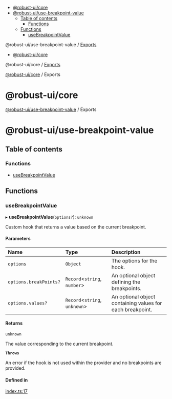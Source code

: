 <!-- START doctoc generated TOC please keep comment here to allow auto update -->
<!-- DON'T EDIT THIS SECTION, INSTEAD RE-RUN doctoc TO UPDATE -->

- [@robust-ui/core](#robust-uicore)
- [@robust-ui/use-breakpoint-value](#robust-uiuse-breakpoint-value)
  - [Table of contents](#table-of-contents)
    - [Functions](#functions)
  - [Functions](#functions-1)
    - [useBreakpointValue](#usebreakpointvalue)

<!-- END doctoc generated TOC please keep comment here to allow auto update -->


<a name="readmemd"></a>

@robust-ui/use-breakpoint-value / [Exports](#modulesmd)

<!-- START doctoc generated TOC please keep comment here to allow auto update -->
<!-- DON'T EDIT THIS SECTION, INSTEAD RE-RUN doctoc TO UPDATE -->

- [@robust-ui/core](#robust-uicore)

<!-- END doctoc generated TOC please keep comment here to allow auto update -->

<a name="readmemd"></a>

@robust-ui/core / [Exports](#modulesmd)

<a name="modulesmd"></a>

[@robust-ui/core](#readmemd) / Exports

# @robust-ui/core


<a name="modulesmd"></a>

[@robust-ui/use-breakpoint-value](#readmemd) / Exports

# @robust-ui/use-breakpoint-value

## Table of contents

### Functions

- [useBreakpointValue](#usebreakpointvalue)

## Functions

### useBreakpointValue

▸ **useBreakpointValue**(`options?`): `unknown`

Custom hook that returns a value based on the current breakpoint.

#### Parameters

| Name | Type | Description |
| :------ | :------ | :------ |
| `options` | `Object` | The options for the hook. |
| `options.breakPoints?` | `Record`\<`string`, `number`\> | An optional object defining the breakpoints. |
| `options.values?` | `Record`\<`string`, `unknown`\> | An optional object containing values for each breakpoint. |

#### Returns

`unknown`

The value corresponding to the current breakpoint.

**`Throws`**

An error if the hook is not used within the provider and no breakpoints are provided.

#### Defined in

[index.ts:17](https://github.com/nahuelRosas/robust-ui/blob/469f142/packages/hooks/use-breakpoint-value/src/index.ts#L17)
